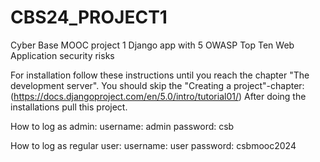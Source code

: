 # CBS24_PROJECT1
Cyber Base MOOC project 1
Django app with 5 OWASP Top Ten Web Application security risks

For installation follow these instructions until you reach the chapter "The development server". You should skip the "Creating a project"-chapter: (https://docs.djangoproject.com/en/5.0/intro/tutorial01/)
After doing the installations pull this project.

How to log as admin:
username: admin
password: csb

How to log as regular user:
username: user
password: csbmooc2024
